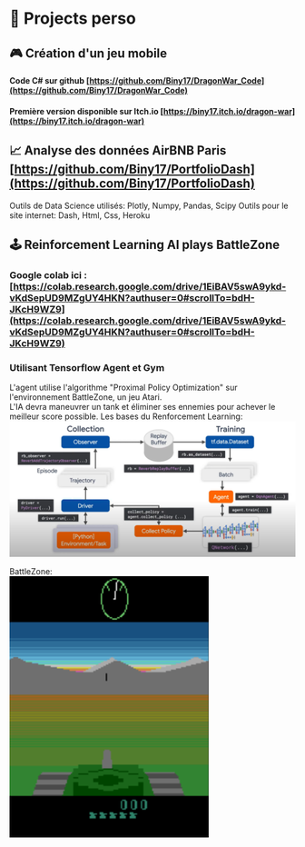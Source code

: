 # 🚀 Projects perso

## 🎮 Création d'un jeu mobile

#### Code C# sur github [https://github.com/Biny17/DragonWar_Code](https://github.com/Biny17/DragonWar_Code)
#### Première version disponible sur Itch.io [https://biny17.itch.io/dragon-war](https://biny17.itch.io/dragon-war)

## 📈 Analyse des données AirBNB Paris [https://github.com/Biny17/PortfolioDash](https://github.com/Biny17/PortfolioDash)

Outils de Data Science utilisés: Plotly, Numpy, Pandas, Scipy
Outils pour le site internet: Dash, Html, Css, Heroku

## 🕹️ Reinforcement Learning AI plays BattleZone

### Google colab ici : [https://colab.research.google.com/drive/1EiBAV5swA9ykd-vKdSepUD9MZgUY4HKN?authuser=0#scrollTo=bdH-JKcH9WZ9](https://colab.research.google.com/drive/1EiBAV5swA9ykd-vKdSepUD9MZgUY4HKN?authuser=0#scrollTo=bdH-JKcH9WZ9)
### Utilisant Tensorflow Agent et Gym
L'agent utilise l'algorithme "Proximal Policy Optimization" sur l'environnement BattleZone, un jeu Atari.  
L'IA devra maneuvrer un tank et éliminer ses ennemies pour achever le meilleur score possible.
Les bases du Renforcement Learning:  
![](RL_tensorflow.PNG)

BattleZone:   
![](BattleZone.PNG)
